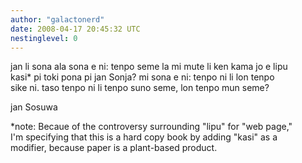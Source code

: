 ```yaml
---
author: "galactonerd"
date: 2008-04-17 20:45:32 UTC
nestinglevel: 0
---
```

jan li sona ala sona e ni: tenpo seme la mi mute li ken kama jo e lipu  
kasi\* pi toki pona pi jan Sonja? mi sona e ni: tenpo ni li lon tenpo  
sike ni. taso tenpo ni li tenpo suno seme, lon tenpo mun seme?  
  
jan Sosuwa  
  
\*note: Becaue of the controversy surrounding "lipu" for "web page,"  
I'm specifying that this is a hard copy book by adding "kasi" as a  
modifier, because paper is a plant-based product.